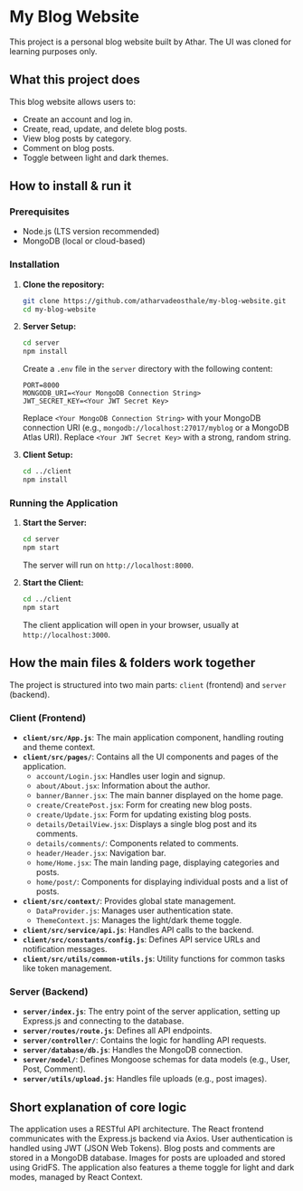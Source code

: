 # My Blog Website

This project is a personal blog website built by Athar. The UI was cloned for learning purposes only.

## What this project does

This blog website allows users to:
- Create an account and log in.
- Create, read, update, and delete blog posts.
- View blog posts by category.
- Comment on blog posts.
- Toggle between light and dark themes.

## How to install & run it

### Prerequisites

- Node.js (LTS version recommended)
- MongoDB (local or cloud-based)

### Installation

1.  **Clone the repository:**
    ```bash
    git clone https://github.com/atharvadeosthale/my-blog-website.git
    cd my-blog-website
    ```

2.  **Server Setup:**
    ```bash
    cd server
    npm install
    ```
    Create a `.env` file in the `server` directory with the following content:
    ```
    PORT=8000
    MONGODB_URI=<Your MongoDB Connection String>
    JWT_SECRET_KEY=<Your JWT Secret Key>
    ```
    Replace `<Your MongoDB Connection String>` with your MongoDB connection URI (e.g., `mongodb://localhost:27017/myblog` or a MongoDB Atlas URI).
    Replace `<Your JWT Secret Key>` with a strong, random string.

3.  **Client Setup:**
    ```bash
    cd ../client
    npm install
    ```

### Running the Application

1.  **Start the Server:**
    ```bash
    cd server
    npm start
    ```
    The server will run on `http://localhost:8000`.

2.  **Start the Client:**
    ```bash
    cd ../client
    npm start
    ```
    The client application will open in your browser, usually at `http://localhost:3000`.

## How the main files & folders work together

The project is structured into two main parts: `client` (frontend) and `server` (backend).

### Client (Frontend)

-   **`client/src/App.js`**: The main application component, handling routing and theme context.
-   **`client/src/pages/`**: Contains all the UI components and pages of the application.
    -   `account/Login.jsx`: Handles user login and signup.
    -   `about/About.jsx`: Information about the author.
    -   `banner/Banner.jsx`: The main banner displayed on the home page.
    -   `create/CreatePost.jsx`: Form for creating new blog posts.
    -   `create/Update.jsx`: Form for updating existing blog posts.
    -   `details/DetailView.jsx`: Displays a single blog post and its comments.
    -   `details/comments/`: Components related to comments.
    -   `header/Header.jsx`: Navigation bar.
    -   `home/Home.jsx`: The main landing page, displaying categories and posts.
    -   `home/post/`: Components for displaying individual posts and a list of posts.
-   **`client/src/context/`**: Provides global state management.
    -   `DataProvider.js`: Manages user authentication state.
    -   `ThemeContext.js`: Manages the light/dark theme toggle.
-   **`client/src/service/api.js`**: Handles API calls to the backend.
-   **`client/src/constants/config.js`**: Defines API service URLs and notification messages.
-   **`client/src/utils/common-utils.js`**: Utility functions for common tasks like token management.

### Server (Backend)

-   **`server/index.js`**: The entry point of the server application, setting up Express.js and connecting to the database.
-   **`server/routes/route.js`**: Defines all API endpoints.
-   **`server/controller/`**: Contains the logic for handling API requests.
-   **`server/database/db.js`**: Handles the MongoDB connection.
-   **`server/model/`**: Defines Mongoose schemas for data models (e.g., User, Post, Comment).
-   **`server/utils/upload.js`**: Handles file uploads (e.g., post images).

## Short explanation of core logic

The application uses a RESTful API architecture. The React frontend communicates with the Express.js backend via Axios. User authentication is handled using JWT (JSON Web Tokens). Blog posts and comments are stored in a MongoDB database. Images for posts are uploaded and stored using GridFS. The application also features a theme toggle for light and dark modes, managed by React Context.
